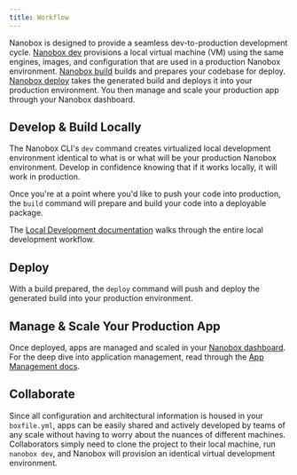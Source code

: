 ```yaml
---
title: Workflow
---
```


Nanobox is designed to provide a seamless dev-to-production development cycle. [Nanobox dev](/local-dev/) provisions a local virtual machine (VM) using the same engines, images, and configuration that are used in a production Nanobox environment. [Nanobox build](#) builds and prepares your codebase for deploy. [Nanobox deploy](#) takes the generated build and deploys it into your production environment. You then manage and scale your production app through your Nanobox dashboard.

## Develop & Build Locally
The Nanobox CLI's `dev` command creates virtualized local development environment identical to what is or what will be your production Nanobox environment. Develop in confidence knowing that if it works locally, it will work in production.

Once you're at a point where you'd like to push your code into production, the `build` command will prepare and build your code into a deployable package.

The [Local Development documentation](/local-dev/) walks through the entire local development workflow.

## Deploy
With a build prepared, the `deploy` command will push and deploy the generated build into your production environment.

## Manage & Scale Your Production App
Once deployed, apps are managed and scaled in your [Nanobox dashboard](https://dashboard.nanobox.io). For the deep dive into application management, read through the [App Management docs](/app-management/).

## Collaborate
Since all configuration and architectural information is housed in your `boxfile.yml`, apps can be easily shared and actively developed by teams of any scale without having to worry about the nuances of different machines. Collaborators simply need to clone the project to their local machine, run `nanobox dev`, and Nanobox will provision an identical virtual development environment.
